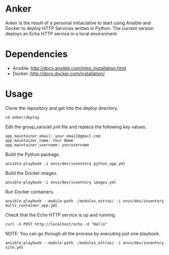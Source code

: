 # Anker
Anker is the result of a personal initiaciative to start using Ansible and Docker to deploy HTTP Services written in Python.
The current version deploys an Echo HTTP service in a local environment.

# Dependencies

* Ansible: <http://docs.ansible.com/intro_installation.html>
* Docker: <http://docs.docker.com/installation/>

# Usage

Clone the repository and get into the deploy directory.
```
cd anker/deploy
```
Edit the group_vars/all.yml file and replace the following key values:
```
app_maintainer_email: your.email@gmail.com
app_maintainer_name: Your Name
app_maintainer_username: yourusername
```
Build the Python package.
```
ansible-playbook -i envs/dev/inventory python_app.yml
```
Build the Docker images.
```
ansible-playbook -i envs/dev/inventory images.yml
```
Run Docker containers.
```
ansible-playbook --module-path ./modules_extras/ -i envs/dev/inventory multi_container_app.yml
```
Check that the Echo HTTP service is up and running.
```
curl -X POST http://localhost/echo -d "Hello"
```

NOTE: You can go through all the process by executing just one playbook.
```
ansible-playbook --module-path ./modules_extras/ -i envs/dev/inventory site.yml
```
